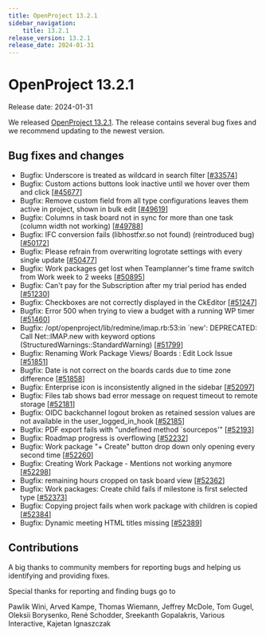 ```yaml
---
title: OpenProject 13.2.1
sidebar_navigation:
    title: 13.2.1
release_version: 13.2.1
release_date: 2024-01-31
---
```


# OpenProject 13.2.1

Release date: 2024-01-31

We released [OpenProject 13.2.1](https://community.openproject.org/versions/1991).
The release contains several bug fixes and we recommend updating to the newest version.

<!--more-->

## Bug fixes and changes

<!-- Warning: Anything within the below lines will be automatically removed by the release script -->
<!-- BEGIN AUTOMATED SECTION -->

- Bugfix: Underscore is treated as wildcard in search filter \[[#33574](https://community.openproject.org/wp/33574)\]
- Bugfix: Custom actions buttons look inactive until we hover over them and click \[[#45677](https://community.openproject.org/wp/45677)\]
- Bugfix: Remove custom field from all type configurations leaves them active in project, shown in bulk edit \[[#49619](https://community.openproject.org/wp/49619)\]
- Bugfix: Columns in task board not in sync for more than one task (column width not working)  \[[#49788](https://community.openproject.org/wp/49788)\]
- Bugfix: IFC conversion fails (libhostfxr.so not found) (reintroduced bug) \[[#50172](https://community.openproject.org/wp/50172)\]
- Bugfix: Please refrain from overwriting logrotate settings with every single update \[[#50477](https://community.openproject.org/wp/50477)\]
- Bugfix: Work packages get lost when Teamplanner's time frame switch from Work week to 2 weeks \[[#50895](https://community.openproject.org/wp/50895)\]
- Bugfix: Can't pay for the Subscription after my trial period has ended \[[#51230](https://community.openproject.org/wp/51230)\]
- Bugfix: Checkboxes are not correctly displayed in the CkEditor \[[#51247](https://community.openproject.org/wp/51247)\]
- Bugfix: Error 500 when trying to view a budget with a running WP timer \[[#51460](https://community.openproject.org/wp/51460)\]
- Bugfix: /opt/openproject/lib/redmine/imap.rb:53:in `new': DEPRECATED: Call Net::IMAP.new with keyword options (StructuredWarnings::StandardWarning) \[[#51799](https://community.openproject.org/wp/51799)\]
- Bugfix: Renaming Work Package Views/ Boards : Edit Lock Issue \[[#51851](https://community.openproject.org/wp/51851)\]
- Bugfix: Date is not correct on the boards cards due to time zone difference \[[#51858](https://community.openproject.org/wp/51858)\]
- Bugfix: Enterprise icon is inconsistently aligned in the sidebar \[[#52097](https://community.openproject.org/wp/52097)\]
- Bugfix: Files tab shows bad error message on request timeout to remote storage \[[#52181](https://community.openproject.org/wp/52181)\]
- Bugfix: OIDC backchannel logout broken as retained session values are not available in the user_logged_in_hook \[[#52185](https://community.openproject.org/wp/52185)\]
- Bugfix: PDF export fails with "undefined method `sourcepos'" \[[#52193](https://community.openproject.org/wp/52193)\]
- Bugfix: Roadmap progress is overflowing \[[#52232](https://community.openproject.org/wp/52232)\]
- Bugfix: Work package "+ Create" button drop down only opening every second time \[[#52260](https://community.openproject.org/wp/52260)\]
- Bugfix: Creating Work Package - Mentions not working anymore \[[#52298](https://community.openproject.org/wp/52298)\]
- Bugfix: remaining hours cropped on task board view \[[#52362](https://community.openproject.org/wp/52362)\]
- Bugfix: Work packages: Create child fails if milestone is first selected type \[[#52373](https://community.openproject.org/wp/52373)\]
- Bugfix: Copying project fails when work package with children is copied \[[#52384](https://community.openproject.org/wp/52384)\]
- Bugfix: Dynamic meeting HTML titles missing \[[#52389](https://community.openproject.org/wp/52389)\]

<!-- END AUTOMATED SECTION -->
<!-- Warning: Anything above this line will be automatically removed by the release script -->

## Contributions

A big thanks to community members for reporting bugs and helping us identifying and providing fixes.

Special thanks for reporting and finding bugs go to

Pawlik Wini, Arved Kampe, Thomas Wiemann, Jeffrey McDole, Tom Gugel, Oleksii Borysenko, René Schodder, Sreekanth Gopalakris, Various Interactive, Kajetan Ignaszczak
